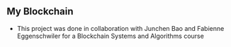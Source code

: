 ## My Blockchain
- This project was done in collaboration with Junchen Bao and Fabienne Eggenschwiler for a Blockchain Systems and Algorithms course
